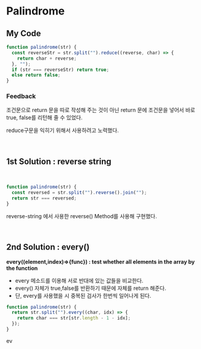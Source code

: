 # Palindrome

## My Code

```javascript
function palindrome(str) {
  const reverseStr = str.split("").reduce((reverse, char) => {
    return char + reverse;
  }, "");
  if (str === reverseStr) return true;
  else return false;
}
```

### Feedback

조건문으로 return 문을 따로 작성해 주는 것이 아닌 return 문에 조건문을 넣어서 바로 true, false를 리턴해 줄 수 있었다.

reduce구문을 익히기 위해서 사용하려고 노력했다.

<br/>

## 1st Solution : reverse string

<br/>

```javascript
function palindrome(str) {
  const reversed = str.split("").reverse().join("");
  return str === reversed;
}
```

reverse-string 에서 사용한 reverse() Method를 사용해 구현했다.

<br/>

## 2nd Solution : every()

**every((element,index)=>{func}) : test whether all elements in the array by the function**

- every 메소드를 이용해 서로 반대에 있는 값들을 비교한다.
- every() 자체가 true,false를 반환하기 때문에 자체를 return 해준다.
- 단, every를 사용했을 시 중복된 검사가 한번씩 일어나게 된다.

```javascript
function palindrome(str) {
  return str.split("").every((char, idx) => {
    return char === str[str.length - 1 - idx];
  });
}
```

ev
